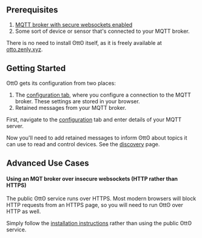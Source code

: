 ## Prerequisites

1. [MQTT broker with secure websockets enabled](http://www.steves-internet-guide.com/mqtt-websockets/)
1. Some sort of device or sensor that's connected to your MQTT broker.

There is no need to install ʘttʘ itself, as it is freely available at [otto.zenly.xyz](https://otto.zenly.xyz/).

## Getting Started

ʘttʘ gets its configuration from two places:

1. The [configuration tab](/identity), where you configure a connection to the MQTT broker. These settings are stored in your browser.
1. Retained messages from your MQTT broker.

First, navigate to the [configuration](identity) tab and enter details of your MQTT server.

Now you'll need to add retained messages to inform ʘttʘ about topics it can use to read and control devices. See the [discovery](/docs/discovery/) page.

## Advanced Use Cases

#### Using an MQT broker over insecure websockets (HTTP rather than HTTPS)

The public ʘttʘ service runs over HTTPS. Most modern browsers will block HTTP requests from an HTTPS page, so you will need to run ʘttʘ over HTTP as well.

Simply follow the [installation instructions](../install/) rather than using the public ʘttʘ service.
